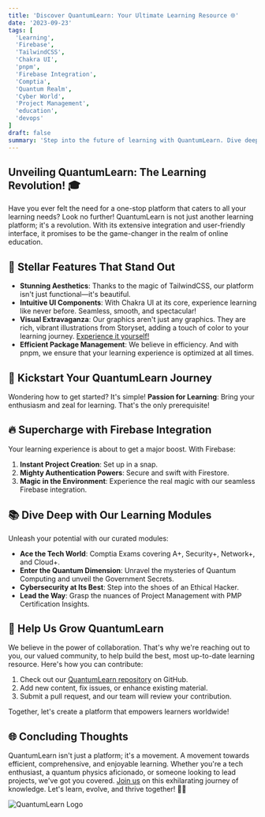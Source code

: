 ```yaml
---
title: 'Discover QuantumLearn: Your Ultimate Learning Resource 🌐'
date: '2023-09-23'
tags: [
  'Learning',
  'Firebase',
  'TailwindCSS',
  'Chakra UI',
  'pnpm',
  'Firebase Integration',
  'Comptia',
  'Quantum Realm',
  'Cyber World',
  'Project Management',
  'education',
  'devops'
]
draft: false
summary: 'Step into the future of learning with QuantumLearn. Dive deep into a plethora of subjects, all while enjoying a seamless user experience. Let's embark on a journey of knowledge! 🚀'
---
```


## Unveiling QuantumLearn: The Learning Revolution! 🎓

Have you ever felt the need for a one-stop platform that caters to all your learning needs? Look no further! QuantumLearn is not just another learning platform; it's a revolution. With its extensive integration and user-friendly interface, it promises to be the game-changer in the realm of online education.

## 🌟 Stellar Features That Stand Out

- **Stunning Aesthetics**: Thanks to the magic of TailwindCSS, our platform isn't just functional—it's beautiful.
- **Intuitive UI Components**: With Chakra UI at its core, experience learning like never before. Seamless, smooth, and spectacular!
- **Visual Extravaganza**: Our graphics aren't just any graphics. They are rich, vibrant illustrations from Storyset, adding a touch of color to your learning journey. [Experience it yourself!](https://quantumlearn.vercel.app/)
- **Efficient Package Management**: We believe in efficiency. And with pnpm, we ensure that your learning experience is optimized at all times.

## 🚀 Kickstart Your QuantumLearn Journey

Wondering how to get started? It's simple!
**Passion for Learning**: Bring your enthusiasm and zeal for learning. That's the only prerequisite!

## 🔥 Supercharge with Firebase Integration

Your learning experience is about to get a major boost. With Firebase:

1. **Instant Project Creation**: Set up in a snap.
2. **Mighty Authentication Powers**: Secure and swift with Firestore.
3. **Magic in the Environment**: Experience the real magic with our seamless Firebase integration.

## 📚 Dive Deep with Our Learning Modules

Unleash your potential with our curated modules:

- **Ace the Tech World**: Comptia Exams covering A+, Security+, Network+, and Cloud+.
- **Enter the Quantum Dimension**: Unravel the mysteries of Quantum Computing and unveil the Government Secrets.
- **Cybersecurity at Its Best**: Step into the shoes of an Ethical Hacker.
- **Lead the Way**: Grasp the nuances of Project Management with PMP Certification Insights.

## 🤝 Help Us Grow QuantumLearn

We believe in the power of collaboration. That's why we're reaching out to you, our valued community, to help build the best, most up-to-date learning resource. Here's how you can contribute:

1. Check out our [QuantumLearn repository](https://github.com/ericdequ/Quantum_Learn.git) on GitHub.
2. Add new content, fix issues, or enhance existing material.
3. Submit a pull request, and our team will review your contribution.

Together, let's create a platform that empowers learners worldwide!

## 🌐 Concluding Thoughts

QuantumLearn isn't just a platform; it's a movement. A movement towards efficient, comprehensive, and enjoyable learning. Whether you're a tech enthusiast, a quantum physics aficionado, or someone looking to lead projects, we've got you covered. [Join us](https://quantumlearn.vercel.app/) on this exhilarating journey of knowledge. Let's learn, evolve, and thrive together! 🚀😄

![QuantumLearn Logo](https://quantumlearn.vercel.app/_next/image?url=https%3A%2F%2Fwww.quantumcybersolutions.com%2Fentanglement.webp&w=640&q=75)
